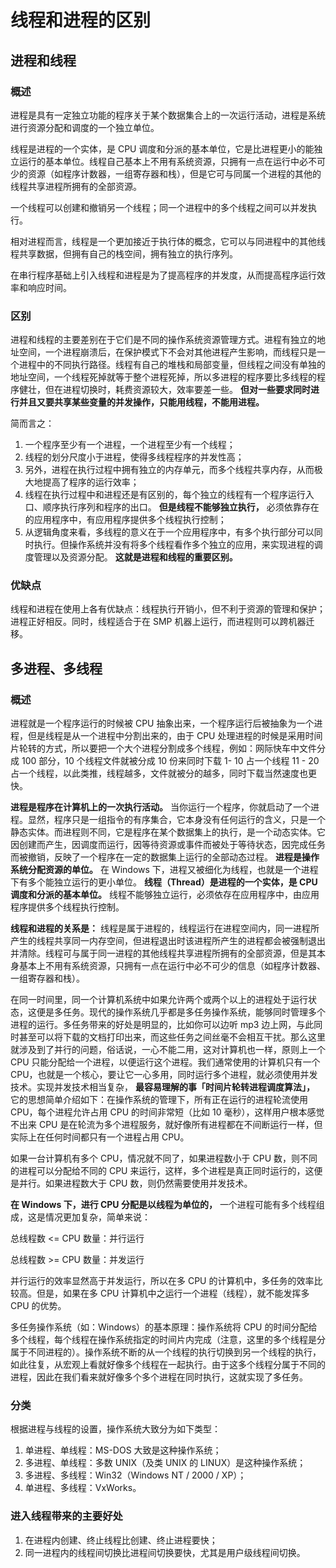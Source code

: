 # 线程和进程的区别

## 进程和线程

### 概述

进程是具有一定独立功能的程序关于某个数据集合上的一次运行活动，进程是系统进行资源分配和调度的一个独立单位。

线程是进程的一个实体，是 CPU 调度和分派的基本单位，它是比进程更小的能独立运行的基本单位。线程自己基本上不用有系统资源，只拥有一点在运行中必不可少的资源（如程序计数器，一组寄存器和栈），但是它可与同属一个进程的其他的线程共享进程所拥有的全部资源。

一个线程可以创建和撤销另一个线程；同一个进程中的多个线程之间可以并发执行。

相对进程而言，线程是一个更加接近于执行体的概念，它可以与同进程中的其他线程共享数据，但拥有自己的栈空间，拥有独立的执行序列。

在串行程序基础上引入线程和进程是为了提高程序的并发度，从而提高程序运行效率和响应时间。

### 区别

进程和线程的主要差别在于它们是不同的操作系统资源管理方式。进程有独立的地址空间，一个进程崩溃后，在保护模式下不会对其他进程产生影响，而线程只是一个进程中的不同执行路径。线程有自己的堆栈和局部变量，但线程之间没有单独的地址空间，一个线程死掉就等于整个进程死掉，所以多进程的程序要比多线程的程序健壮，但在进程切换时，耗费资源较大，效率要差一些。 **但对一些要求同时进行并且又要共享某些变量的并发操作，只能用线程，不能用进程。**

简而言之：

1.  一个程序至少有一个进程，一个进程至少有一个线程；
2.  线程的划分尺度小于进程，使得多线程程序的并发性高；
3.  另外，进程在执行过程中拥有独立的内存单元，而多个线程共享内存，从而极大地提高了程序的运行效率；
4.  线程在执行过程中和进程还是有区别的，每个独立的线程有一个程序运行入口、顺序执行序列和程序的出口。 **但是线程不能够独立执行，** 必须依靠存在的应用程序中，有应用程序提供多个线程执行控制；
5.  从逻辑角度来看，多线程的意义在于一个应用程序中，有多个执行部分可以同时执行。但操作系统并没有将多个线程看作多个独立的应用，来实现进程的调度管理以及资源分配。 **这就是进程和线程的重要区别。**

### 优缺点

线程和进程在使用上各有优缺点：线程执行开销小，但不利于资源的管理和保护；进程正好相反。同时，线程适合于在 SMP 机器上运行，而进程则可以跨机器迁移。

## 多进程、多线程

### 概述

进程就是一个程序运行的时候被 CPU 抽象出来，一个程序运行后被抽象为一个进程，但是线程是从一个进程中分割出来的，由于 CPU 处理进程的时候是采用时间片轮转的方式，所以要把一个大个进程分割成多个线程，例如：网际快车中文件分成 100 部分，10 个线程文件就被分成 10 份来同时下载 1- 10 占一个线程 11 - 20 占一个线程，以此类推，线程越多，文件就被分的越多，同时下载当然速度也更快。

**进程是程序在计算机上的一次执行活动。** 当你运行一个程序，你就启动了一个进程。显然，程序只是一组指令的有序集合，它本身没有任何运行的含义，只是一个静态实体。而进程则不同，它是程序在某个数据集上的执行，是一个动态实体。它因创建而产生，因调度而运行，因等待资源或事件而被处于等待状态，因完成任务而被撤销，反映了一个程序在一定的数据集上运行的全部动态过程。 **进程是操作系统分配资源的单位。** 在 Windows 下，进程又被细化为线程，也就是一个进程下有多个能独立运行的更小单位。 **线程（Thread）是进程的一个实体，是 CPU 调度和分派的基本单位。** 线程不能够独立运行，必须依存在应用程序中，由应用程序提供多个线程执行控制。

**线程和进程的关系是：** 线程是属于进程的，线程运行在进程空间内，同一进程所产生的线程共享同一内存空间，但进程退出时该进程所产生的进程都会被强制退出并清除。线程可与属于同一进程的其他线程共享进程所拥有的全部资源，但是其本身基本上不用有系统资源，只拥有一点在运行中必不可少的信息（如程序计数器、一组寄存器和栈）。

在同一时间里，同一个计算机系统中如果允许两个或两个以上的进程处于运行状态，这便是多任务。现代的操作系统几乎都是多任务操作系统，能够同时管理多个进程的运行。多任务带来的好处是明显的，比如你可以边听 mp3 边上网，与此同时甚至可以将下载的文档打印出来，而这些任务之间丝毫不会相互干扰。那么这里就涉及到了并行的问题，俗话说，一心不能二用，这对计算机也一样，原则上一个 CPU 只能分配给一个进程，以便运行这个进程。我们通常使用的计算机只有一个 CPU，也就是一个核心，要让它一心多用，同时运行多个进程，就必须使用并发技术。实现并发技术相当复杂， **最容易理解的事「时间片轮转进程调度算法」，** 它的思想简单介绍如下：在操作系统的管理下，所有正在运行的进程轮流使用 CPU，每个进程允许占用 CPU 的时间非常短（比如 10 毫秒），这样用户根本感觉不出来 CPU 是在轮流为多个进程服务，就好像所有进程都在不间断运行一样，但实际上在任何时间都只有一个进程占用 CPU。

如果一台计算机有多个 CPU，情况就不同了，如果进程数小于 CPU 数，则不同的进程可以分配给不同的 CPU 来运行，这样，多个进程是真正同时运行的，这便是并行。如果进程数大于 CPU 数，则仍然需要使用并发技术。

**在 Windows 下，进行 CPU 分配是以线程为单位的，** 一个进程可能有多个线程组成，这是情况更加复杂，简单来说：

总线程数 <= CPU 数量：并行运行

总线程数 >= CPU 数量：并发运行

并行运行的效率显然高于并发运行，所以在多 CPU 的计算机中，多任务的效率比较高。但是，如果在多 CPU 计算机中之运行一个进程（线程），就不能发挥多 CPU 的优势。

多任务操作系统（如：Windows）的基本原理：操作系统将 CPU 的时间分配给多个线程，每个线程在操作系统指定的时间片内完成（注意，这里的多个线程是分属于不同进程的）。操作系统不断的从一个线程的执行切换到另一个线程的执行，如此往复，从宏观上看就好像多个线程在一起执行。由于这多个线程分属于不同的进程，因此在我们看来就好像多个多个进程在同时执行，这就实现了多任务。

### 分类

根据进程与线程的设置，操作系统大致分为如下类型：

1.  单进程、单线程：MS-DOS 大致是这种操作系统；
2.  多进程、单线程：多数 UNIX（及类 UNIX 的 LINUX）是这种操作系统；
3.  多进程、多线程：Win32（Windows NT / 2000 / XP）；
4.  单进程、多线程：VxWorks。

### 进入线程带来的主要好处

1.  在进程内创建、终止线程比创建、终止进程要快；
2.  同一进程内的线程间切换比进程间切换要快，尤其是用户级线程间切换。


